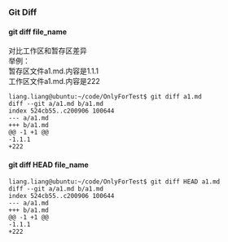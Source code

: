 ### Git Diff
#### git diff file_name  
对比工作区和暂存区差异  
举例：  
暂存区文件a1.md.内容是1.1.1  
工作区文件a1.md.内容是222
```git
liang.liang@ubuntu:~/code/OnlyForTest$ git diff a1.md 
diff --git a/a1.md b/a1.md
index 524cb55..c200906 100644
--- a/a1.md
+++ b/a1.md
@@ -1 +1 @@
-1.1.1
+222

```


#### git diff HEAD file_name
```git
liang.liang@ubuntu:~/code/OnlyForTest$ git diff HEAD a1.md 
diff --git a/a1.md b/a1.md
index 524cb55..c200906 100644
--- a/a1.md
+++ b/a1.md
@@ -1 +1 @@
-1.1.1
+222
```
